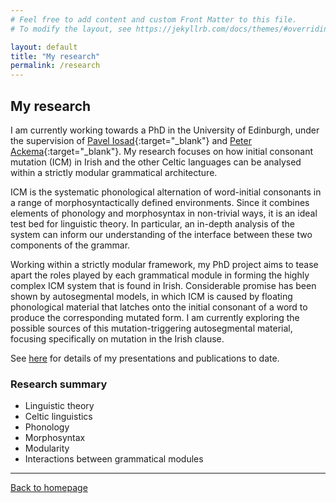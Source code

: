 ```yaml
---
# Feel free to add content and custom Front Matter to this file.
# To modify the layout, see https://jekyllrb.com/docs/themes/#overriding-theme-defaults

layout: default
title: "My research"
permalink: /research
---
```


## My research

I am currently working towards a PhD in the University of Edinburgh, under the supervision of [Pavel Iosad](https://www.ed.ac.uk/profile/pavel-iosad){:target="_blank"} and [Peter Ackema](https://www.ed.ac.uk/profile/peter-ackema){:target="_blank"}. My research focuses on how initial consonant mutation (ICM) in Irish and the other Celtic languages can be analysed within a strictly modular grammatical architecture.

ICM is the systematic phonological alternation of word-initial consonants in a range of morphosyntactically defined environments. Since it combines elements of phonology and morphosyntax in non-trivial ways, it is an ideal test bed for linguistic theory. In particular, an in-depth analysis of the system can inform our understanding of the interface between these two components of the grammar.

Working within a strictly modular framework, my PhD project aims to tease apart the roles played by each grammatical module in forming the highly complex ICM system that is found in Irish. Considerable promise has been shown by autosegmental models, in which ICM is caused by floating phonological material that latches onto the initial consonant of a word to produce the corresponding mutated form. I am currently exploring the possible sources of this mutation-triggering autosegmental material, focusing specifically on mutation in the Irish clause.

See [here](./publications.html) for details of my presentations and publications to date.

### Research summary

* Linguistic theory
* Celtic linguistics
* Phonology
* Morphosyntax
* Modularity
* Interactions between grammatical modules

* * *

[Back to homepage](./)